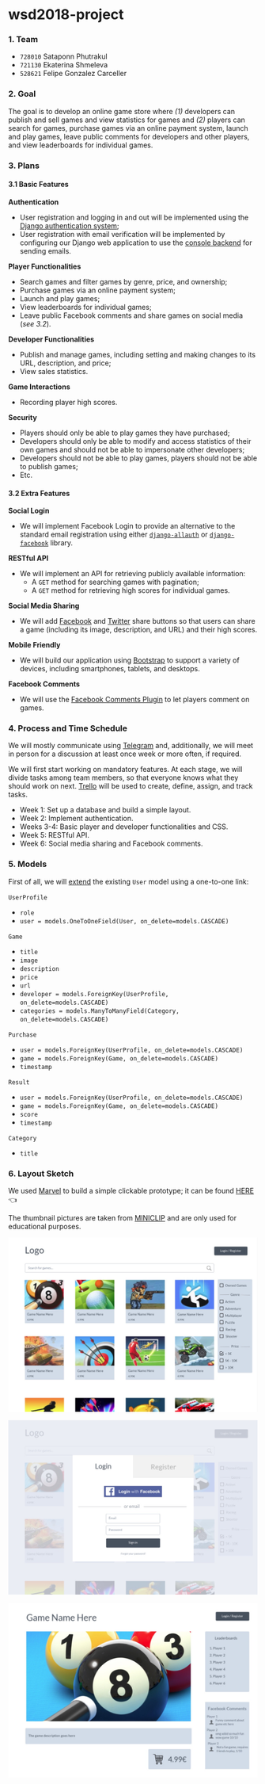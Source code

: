 # wsd2018-project

### 1. Team

* `728010` Sataponn Phutrakul
* `721130` Ekaterina Shmeleva
* `528621` Felipe Gonzalez Carceller


### 2. Goal

The goal is to develop an online game store where *(1)* developers can publish and sell games and view statistics for games and *(2)* players can search for games, purchase games via an online payment system, launch and play games, leave public comments for developers and other players, and view leaderboards for individual games.

### 3. Plans

#### 3.1 Basic Features

**Authentication**
* User registration and logging in and out will be implemented using the [Django authentication system](https://docs.djangoproject.com/en/2.1/topics/auth/);
* User registration with email verification will be implemented by configuring our Django web application to use the [console backend](https://docs.djangoproject.com/en/2.1/topics/email/#console-backend) for sending emails.

**Player Functionalities**
* Search games and filter games by genre, price, and ownership;
* Purchase games via an online payment system;
* Launch and play games;
* View leaderboards for individual games;
* Leave public Facebook comments and share games on social media (*see 3.2*).

**Developer Functionalities**
* Publish and manage games, including setting and making changes to its URL, description, and price;
* View sales statistics.

**Game Interactions**
* Recording player high scores.

**Security**
* Players should only be able to play games they have purchased;
* Developers should only be able to modify and access statistics of their own games and should not be able to impersonate other developers;
* Developers should not be able to play games, players should not be able to publish games;
* Etc.

#### 3.2 Extra Features

**Social Login**
* We will implement Facebook Login to provide an alternative to the standard email registration using either [`django-allauth`](https://github.com/pennersr/django-allauth) or [`django-facebook`](https://github.com/tschellenbach/Django-facebook) library.

**RESTful API**
* We will implement an API for retrieving publicly available information:
  * A `GET` method for searching games with pagination;
  * A `GET` method for retrieving high scores for individual games.

**Social Media Sharing**
* We will add [Facebook](https://developers.facebook.com/docs/plugins/share-button/) and [Twitter](https://developer.twitter.com/en/docs/twitter-for-websites/tweet-button/overview.html) share buttons so that users can share a game (including its image, description, and URL) and their high scores.

**Mobile Friendly**
* We will build our application using [Bootstrap](https://getbootstrap.com/docs/3.3/) to support a variety of devices, including smartphones, tablets, and desktops.

**Facebook Comments**
* We will use the [Facebook Comments Plugin](https://developers.facebook.com/docs/plugins/comments/) to let players comment on games.

### 4. Process and Time Schedule

We will mostly communicate using [Telegram](https://telegram.org/) and, additionally, we will meet in person for a discussion at least once week or more often, if required.

We will first start working on mandatory features. At each stage, we will divide tasks among team members, so that everyone knows what they should work on next. [Trello](https://trello.com) will be used to create, define, assign, and track tasks.

* Week 1: Set up a database and build a simple layout.
* Week 2: Implement authentication.
* Weeks 3-4: Basic player and developer functionalities and CSS.
* Week 5: RESTful API.
* Week 6: Social media sharing and Facebook comments.

### 5. Models

First of all, we will [extend](https://docs.djangoproject.com/en/dev/topics/auth/customizing/#extending-the-existing-user-model) the existing `User` model using a one-to-one link:

`UserProfile`
* `role`
* `user = models.OneToOneField(User, on_delete=models.CASCADE)`

`Game`
* `title`
* `image`
* `description`
* `price`
* `url`
* `developer = models.ForeignKey(UserProfile, on_delete=models.CASCADE)`
* `categories = models.ManyToManyField(Category, on_delete=models.CASCADE)`

`Purchase`
* `user = models.ForeignKey(UserProfile, on_delete=models.CASCADE)`
* `game = models.ForeignKey(Game, on_delete=models.CASCADE)`
* `timestamp`

`Result`
* `user = models.ForeignKey(UserProfile, on_delete=models.CASCADE)`
* `game = models.ForeignKey(Game, on_delete=models.CASCADE)`
* `score`
* `timestamp`

`Category`
* `title`

### 6. Layout Sketch

We used [Marvel](https://marvelapp.com) to build a simple clickable prototype; it can be found [HERE](https://marvelapp.com/405c5bh) 👈

The thumbnail pictures are taken from [MINICLIP](https://www.miniclip.com/games/en/) and are only used for educational purposes.

![alt text](screenshots/Screenshot1.jpg)

![alt text](screenshots/Screenshot2.jpg)

![alt text](screenshots/Screenshot3.jpg)
